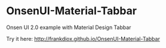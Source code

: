 # OnsenUI-Material-Tabbar
Onsen UI 2.0 example with Material Design Tabbar

Try it here: http://frankdiox.github.io/OnsenUI-Material-Tabbar